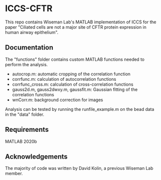 # ICCS-CFTR
This repo contains Wiseman Lab's MATLAB implementation of ICCS for the paper "Ciliated cells are not a major site of CFTR protein expression in human airway epithelium".

## Documentation
The "functions" folder contains custom MATLAB functions needed to perform the analysis.

- autocrop.m: automatic cropping of the correlation function
- corrfunc.m: calculation of autocorrelation functions
- corrfunc_cross.m: calculation of cross-correlation functions
- gauss2d.m, gauss2dwxy.m, gaussfit.m: Gaussian fitting of the correlation functions
- wnCorr.m: background correction for images

Analysis can be tested by running the runfile_example.m on the bead data in the "data" folder.

## Requirements
MATLAB 2020b

## Acknowledgements
The majority of code was written by David Kolin, a previous Wiseman Lab member.

